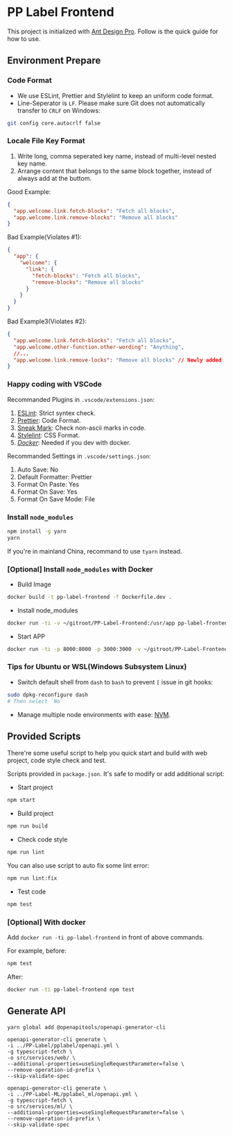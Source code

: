 # PP Label Frontend

This project is initialized with [Ant Design Pro](https://pro.ant.design). Follow is the quick guide for how to use.

## Environment Prepare

### Code Format

- We use ESLint, Prettier and Stylelint to keep an uniform code format.
- Line-Seperator is `LF`. Please make sure Git does not automatically transfer to `CRLF` on Windows:

```bash
git config core.autocrlf false
```

### Locale File Key Format

1. Write long, comma seperated key name, instead of multi-level nested key name.
2. Arrange content that belongs to the same block together, instead of always add at the buttom.

Good Example:

```json
{
  "app.welcome.link.fetch-blocks": "Fetch all blocks",
  "app.welcome.link.remove-blocks": "Remove all blocks"
}
```

Bad Example(Violates #1):

```json
{
  "app": {
    "welcome": {
      "link": {
        "fetch-blocks": "Fetch all blocks",
        "remove-blocks": "Remove all blocks"
      }
    }
  }
}
```

Bad Example3(Violates #2):

```json
{
  "app.welcome.link.fetch-blocks": "Fetch all blocks",
  "app.welcome.other-function.other-wording": "Anything",
  //...
  "app.welcome.link.remove-locks": "Remove all blocks" // Newly added
}
```

### Happy coding with VSCode

Recommanded Plugins in `.vscode/extensions.json`:

1. [ESLint](dbaeumer.vscode-eslint): Strict syntex check.
1. [Prettier](esbenp.prettier-vscode): Code Format.
1. [Sneak Mark](wangzy.sneak-mark): Check non-ascii marks in code.
1. [Stylelint](stylelint.vscode-stylelint): CSS Format.
1. [_Docker_](ms-azuretools.vscode-docker): Needed if you dev with docker.

Recommanded Settings in `.vscode/settings.json`:

1. Auto Save: No
1. Default Formatter: Prettier
1. Format On Paste: Yes
1. Format On Save: Yes
1. Format On Save Mode: File

### Install `node_modules`

```bash
npm install -g yarn
yarn
```

If you're in mainland China, recommand to use `tyarn` instead.

### [Optional] Install `node_modules` with Docker

- Build Image

```bash
docker build -t pp-label-frontend -f Dockerfile.dev .
```

- Install node_modules

```bash
docker run -ti -v ~/gitroot/PP-Label-Frontend:/usr/app pp-label-frontend yarn
```

- Start APP

```bash
docker run -ti -p 8000:8000 -p 3000:3000 -v ~/gitroot/PP-Label-Frontend:/usr/app pp-label-frontend --name pp-label-frontend
```

### Tips for Ubuntu or WSL(Windows Subsystem Linux)

- Switch default shell from `dash` to `bash` to prevent `[` issue in git hooks:

```bash
sudo dpkg-reconfigure dash
# Then select `No`
```

- Manage multiple node environments with ease: [NVM](https://github.com/nvm-sh/nvm).

## Provided Scripts

There're some useful script to help you quick start and build with web project, code style check and test.

Scripts provided in `package.json`. It's safe to modify or add additional script:

- Start project

```bash
npm start
```

- Build project

```bash
npm run build
```

- Check code style

```bash
npm run lint
```

You can also use script to auto fix some lint error:

```bash
npm run lint:fix
```

- Test code

```bash
npm test
```

### [Optional] With docker

Add `docker run -ti pp-label-frontend` in front of above commands.

For example, before:

```bash
npm test
```

After:

```bash
docker run -ti pp-label-frontend npm test
```

## Generate API

```shell
yarn global add @openapitools/openapi-generator-cli
```

```shell
openapi-generator-cli generate \
-i ../PP-Label/pplabel/openapi.yml \
-g typescript-fetch \
-o src/services/web/ \
--additional-properties=useSingleRequestParameter=false \
--remove-operation-id-prefix \
--skip-validate-spec

openapi-generator-cli generate \
-i ../PP-Label-ML/pplabel_ml/openapi.yml \
-g typescript-fetch \
-o src/services/ml/ \
--additional-properties=useSingleRequestParameter=false \
--remove-operation-id-prefix \
--skip-validate-spec

```

